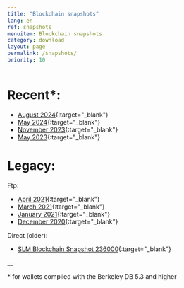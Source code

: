 ```yaml
---
title: "Blockchain snapshots"
lang: en
ref: snapshots
menuitem: Blockchain snapshots
category: download
layout: page
permalink: /snapshots/
priority: 10
---
```


# Recent*:
* [August 2024](https://getshared.com/NNy3Qdzn){:target="_blank"}
* [May 2024](https://getshared.com/RqSVUxFc){:target="_blank"}
* [November 2023](https://ysnd.it/hy2BWI21){:target="_blank"}
* [May 2023](https://ysnd.it/20MxZ0xD){:target="_blank"}

# Legacy:

Ftp:
* [April 2021](ftp://185.150.190.19/chain-slm.slimcoin_v0.6.0_d21-04-18.tgz){:target="_blank"}
* [March 2021](ftp://185.150.190.19/chain-slm.slimcoin_v0.6.0_d21-03-01.tgz){:target="_blank"}
* [January 2021](ftp://185.150.190.19/chain-slm.slimcoin_v0.6.0_d21-01-17.tar){:target="_blank"}
* [December 2020](ftp://185.150.190.19/chain-slm.slimcoin_v0.6.0_20-12-12.tgz){:target="_blank"}

Direct (older):
* [SLM Blockchain Snapshot 236000](https://mega.co.nz/#!pg8lEJoL!54dSH7LrpmOJiMzNS72MDCYvZtXwqnHGyCApmYIpxkA){:target="_blank"}


__

\* for wallets compiled with the Berkeley DB 5.3 and higher
